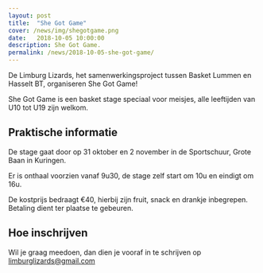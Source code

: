 ```yaml
---
layout: post
title:  "She Got Game"
cover: /news/img/shegotgame.png
date:   2018-10-05 10:00:00
description: She Got Game.
permalink: /news/2018-10-05-she-got-game/
---
```


De Limburg Lizards, het samenwerkingsproject tussen Basket Lummen en Hasselt BT, organiseren She Got Game!

She Got Game is een basket stage speciaal voor meisjes, alle leeftijden van U10 tot U19 zijn welkom.

## Praktische informatie

De stage gaat door op 31 oktober en 2 november in de Sportschuur, Grote Baan in Kuringen.

Er is onthaal voorzien vanaf 9u30, de stage zelf start om 10u en eindigt om 16u.

De kostprijs bedraagt €40, hierbij zijn fruit, snack en drankje inbegrepen. Betaling dient ter plaatse te gebeuren.

## Hoe inschrijven

Wil je graag meedoen, dan dien je vooraf in te schrijven op [limburglizards@gmail.com](mailto://limburglizards@gmail.com)

